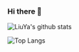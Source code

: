### Hi there 👋

<!--
**Liu-Ya/Liu-Ya** is a ✨ _special_ ✨ repository because its `README.md` (this file) appears on your GitHub profile.

Here are some ideas to get you started:

- 🔭 I’m currently working on ...
- 🌱 I’m currently learning ...
- 👯 I’m looking to collaborate on ...
- 🤔 I’m looking for help with ...
- 💬 Ask me about ...
- 📫 How to reach me: ...
- 😄 Pronouns: ...
- ⚡ Fun fact: ...
-->



<!-- <img align="right" src="https://github-readme-stats.vercel.app/api?username=anncwb&show_icons=true&theme=ts" /> -->



![LiuYa's github stats](https://github-readme-stats.vercel.app/api?username=Liu-Ya&show_icons=true&theme=buefy)

![Top Langs](https://github-readme-stats.vercel.app/api/top-langs/?username=Liu-Ya)
